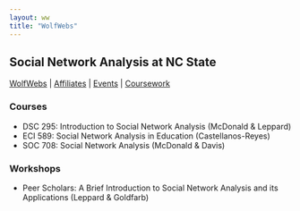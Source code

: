 ```yaml
---
layout: ww
title: "WolfWebs"
---
```


## Social Network Analysis at NC State

[WolfWebs](/WolfWebs/) | [Affiliates](/WolfWebs/affiliates.html) | [Events](/WolfWebs/events.html) | [Coursework](/WolfWebs/coursework.html) 

### Courses

 - DSC 295: Introduction to Social Network Analysis (McDonald & Leppard)
 - ECI 589: Social Network Analysis in Education (Castellanos-Reyes)
 - SOC 708: Social Network Analysis (McDonald & Davis)

### Workshops

 - Peer Scholars: A Brief Introduction to Social Network Analysis and its Applications (Leppard & Goldfarb)
